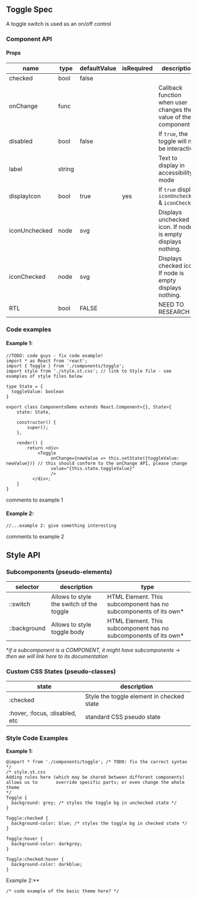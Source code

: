 ## Toggle Spec

A toggle switch is used as an on/off control



### Component API

#### Props

| name          | type   | defaultValue | isRequired | description                              |
| ------------- | ------ | ------------ | :--------- | ---------------------------------------- |
| checked       | bool   | false        |            |                                          |
| onChange      | func   |              |            | Callback function when user changes the value of the component |
| disabled      | bool   | false        |            | If `true`, the toggle will not be interactive |
| label         | string |              |            | Text to display in accessibility mode    |
| displayIcon   | bool   | true         | yes        | If `true` display `iconUnchecked` & `iconChecked` |
| iconUnchecked | node   | svg          |            | Displays unchecked icon. If node is empty  displays nothing. |
| iconChecked   | node   | svg          |            | Displays checked icon. If node is empty  displays nothing. |
| RTL           | bool   | FALSE        |            | NEED TO RESEARCH                         |



### Code examples

#### Example 1:

```
//TODO: code guys - fix code example!
import * as React from 'react';
import { Toggle } from './components/toggle';
import style from './style.st.css'; // link to Style file - see examples of style files below

type State = {
  toggleValue: boolean
}

export class ComponentsDemo extends React.Component<{}, State>{
  	state: State,
    
    constructor() {
        super();
    },

    render() {
        return <div>
            <Toggle 
                 onChange={newValue => this.setState({toggleValue: newValue})} // this should conform to the onChange API, please change 
              	 value="{this.state.toggleValue}"
                 />
          </div>;
    }
}
```

comments to example 1

#### Example 2:

```
//...example 2: give something interesting
```

comments to example 2



## Style API

### Subcomponents (pseudo-elements)

| selector     | description                              | type                                     |
| ------------ | ---------------------------------------- | ---------------------------------------- |
| ::switch     | Allows to style the switch of the toggle | HTML Element. This subcomponent has no subcomponents of its own* |
| ::background | Allows to style toggle body              | HTML Element. This subcomponent has no subcomponents of its own* |

**if a subcomponent is a COMPONENT, it might have subcomponents -> then we will link here to its documentation*



### Custom CSS States (pseudo-classes)

| state                          | description                              |
| ------------------------------ | ---------------------------------------- |
| :checked                       | Style the toggle element in checked state |
| :hover, :focus, :disabled, etc | standard CSS pseudo state                |



### Style Code Examples

**Example 1:**

```
@import * from './components/toggle'; /* TODO: fix the correct syntax */
/* style.st.css 
Adding rules here (which may be shared between different components) allows us to 	    override specific parts; or even change the whole theme
*/
Toggle {
  background: grey; /* styles the toggle bg in unchecked state */
}

Toggle:checked {
  background-color: blue; /* styles the toggle bg in checked state */
}

Toggle:hover {
  background-color: darkgrey;
}

Toggle:checked:hover {
  background-color: darkblue;
}
```



Example 2:**

```
/* code example of the basic theme here? */
```
